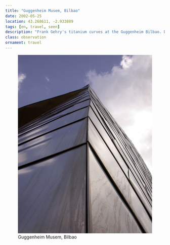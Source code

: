 ```yaml
---
title: "Guggenheim Musem, Bilbao"
date: 2002-05-25
location: 43.268611, -2.933889
tags: [en, travel, seen]
description: "Frank Gehry's titanium curves at the Guggenheim Bilbao. Deconstructivist architecture transforming the Basque city through radical museum design." 
class: observation
ornament: travel
---
```


<figure>
  <img src="/assets/img/2002-05-25-gugbilb.jpeg" alt="Guggenheim Musem, Bilbao">
  <figcaption>Guggenheim Musem, Bilbao</figcaption>
</figure>
